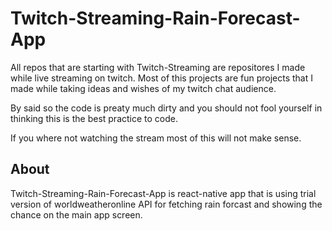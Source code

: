# Twitch-Streaming-Rain-Forecast-App

All repos that are starting with Twitch-Streaming are repositores I made while live streaming on twitch.
Most of this projects are fun projects that I made while taking ideas and wishes of my twitch chat audience.

By said so the code is preaty much dirty and you should not fool yourself in thinking this is the best practice to code.

If you where not watching the stream most of this will not make sense.


## About

Twitch-Streaming-Rain-Forecast-App is react-native app that is using trial version of worldweatheronline API for fetching rain forcast and showing the chance on the main app screen.
